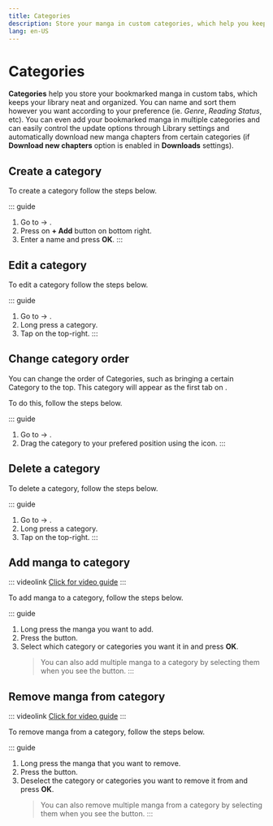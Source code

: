 ```yaml
---
title: Categories
description: Store your manga in custom categories, which help you keep your library neat and organized.
lang: en-US
---
```


# Categories

**Categories** help you store your bookmarked manga in custom tabs, which keeps your library neat and organized. You can name and sort them however you want according to your preference (ie. _Genre_, _Reading Status_, etc).
You can even add your bookmarked manga in multiple categories and can easily control the update options through Library settings and automatically download new manga chapters from certain categories (if **Download new chapters** option is enabled in **Downloads** settings).

## Create a category

To create a category follow the steps below.

::: guide
1. Go to <Navigation item="more"/> → <Navigation item="categories"/>.
1. Press on **+ Add**  button on bottom right.
1. Enter a name and press **OK**.
:::

## Edit a category

To edit a category follow the steps below.

::: guide
1. Go to <Navigation item="more"/> → <Navigation item="categories"/>.
1. Long press a category.
1. Tap <Navigation item="edit"/> on the top-right.
:::

## Change category order

You can change the order of Categories, such as bringing a certain Category to the top. This category will appear as the first tab on <Navigation item="library"/>.

To do this, follow the steps below.

::: guide
1. Go to <Navigation item="more"/> → <Navigation item="categories"/>.
1. Drag the category to your prefered position using the <Navigation item="reorder"/> icon.
:::

## Delete a category

To delete a category, follow the steps below.

::: guide
1. Go to <Navigation item="more"/> → <Navigation item="categories"/>.
1. Long press a category.
1. Tap <Navigation item="delete"/> on the top-right.
:::

## Add manga to category

::: videolink
[<MaterialIcon icon="videocam"/> Click for video guide](/help/guides/categories/assets/Category-AddTo.webm)
:::

To add manga to a category, follow the steps below.

::: guide
1. Long press the manga you want to add.
2. Press the <Navigation item="set_categories"/> button.
3. Select which category or categories you want it in and press **OK**.
	> You can also add multiple manga to a category by selecting them when you see the <Navigation item="set_categories"/> button.
:::

## Remove manga from category

::: videolink
[<MaterialIcon icon="videocam"/> Click for video guide](/help/guides/categories/assets/Category-RemoveFrom.webm)
:::

To remove manga from a category, follow the steps below.

::: guide
1. Long press the manga that you want to remove.
1. Press the <Navigation item="set_categories"/> button.
1. Deselect the category or categories you want to remove it from and press **OK**.
	> You can also remove multiple manga from a category by selecting them when you see the <Navigation item="set_categories"/> button.
:::
